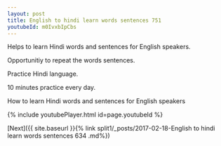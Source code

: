 ```yaml
---
layout: post
title: English to hindi learn words sentences 751 
youtubeId: m0IvxbIpCbs
---
```

 
 
Helps to learn Hindi words and sentences for English speakers.

Opportunitiy to repeat the words sentences. 

Practice Hindi language. 
 
10 minutes practice every day. 
 
How to learn Hindi words and sentences for English speakers 
 
{% include youtubePlayer.html id=page.youtubeId %}
 
 
[Next]({{ site.baseurl }}{% link  split1/_posts/2017-02-18-English to hindi learn words sentences 634 .md%})
 
